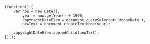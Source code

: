 	(function() {
		var now = new Date(),
			year = now.getYear() + 1900,
			copyrightDateElem = document.querySelector('#copyDate'),
			newText = document.createTextNode(year);

		copyrightDateElem.appendChild(newText);
	})();